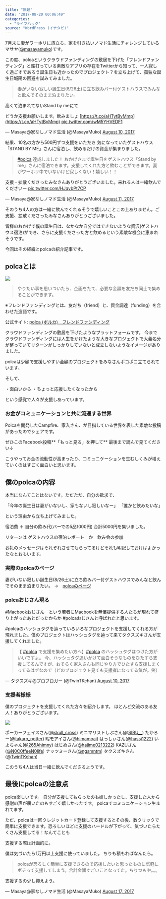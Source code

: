 ```yaml
---
title: "無題"
date: "2017-08-20 00:06:49"
categories:
  - "ライフハック"
source: "WordPress (イナタビ)"
---
```


7月末に妻がワーホリに旅立ち、家を引き払いノマド生活にチャレンジしているマサヤ([@masayamuko](https://twitter.com/MasayaMuko))です。

この度、polcaというクラウドファンディングの敷居を下げた「フレンドファンディング」と銘打っている素敵なアプリの存在をTwitterから知って、一人寂しく過ごすであろう誕生日も近かったのでプロジェクト？を立ち上げて、孤独な誕生日城陽の回避を試みてみました。

> 妻がいない寂しい誕生日(8/26土)に立ち飲みバー付ゲストハウスでみんなと飲んでそのまま泊まりたい。

高くて泊まれてないStand by meにて

どうか支援お願いします。飲みましょ [https://t.co/aHTytBvMmp](https://t.co/aHTytBvMmp) [pic.twitter.com/wM5YHVEDF1](https://t.co/wM5YHVEDF1)

— Masaya@家なしノマド生活 (@MasayaMuko) [August 10, 2017](https://twitter.com/MasayaMuko/status/895529759945273344)

結果、10名の方から500円ずつ支援をいただき
気になっていたゲストハウス「STAND BY ME」さんに宿泊し、飲めるだけの資金が集まりました。

> [#polca](https://twitter.com/hashtag/polca?src=hash) 達成しました！
おかげさまで誕生日をゲストハウス「Stand by me」さんに宿泊できます。支援してくれた方と飲むことができます。妻がワーホリ中でいないけど寂しくない！嬉しい！！

支援・拡散くださったみなさんありがとうございました。来れる人は一緒飲んでくださいー [pic.twitter.com/HJqvbPt7CP](https://t.co/HJqvbPt7CP)

— Masaya@家なしノマド生活 (@MasayaMuko) [August 11, 2017](https://twitter.com/MasayaMuko/status/895876341974802437)

そのうち4人の方は一緒に飲んでくれるそうで嬉しいことこの上ありません。ご支援、拡散くださったみなさんありがとうございました。

皆様のおかげで僕の誕生日は、なかなか自分ではできないような贅沢(ゲストハウス宿泊)ができ、さらに支援くださった方と飲めるという素敵な機会に恵まれそうです。

今回はその経緯とpolcaの紹介記事です。

## polcaとは

![](https://masayamuko.com/wp/wp-content/uploads/2017/08/スクリーンショット-2017-08-19-14.30.09.png)

> やりたい事を思いついたら、企画をたて、必要な金額を友だち同士で集めることができます。

※フレンドファンディングとは、友だち（friend）と、資金調達（funding）を合わせた造語です。

公式サイト: [polca (ポルカ)　フレンドファンディング](https://polca.jp/)

クラウドファンディングの敷居を下げたようなプラットフォームです。
今までクラウドファンディングには人生をかけたような大きなプロジェクトで大義名分が整っていてリターンがしっかりしていないと成立しないようなイメージがありました。

polcaは少額で支援しやすい金額のプロジェクトをみなさんポコポコ立てられています。

そして、

・面白いから
・ちょっと応援したくなったから

という感覚で人々が支援しあっています。

### お金がコミュニケーションと共に流通する世界

Polcaを開発したCampfire、家入さん、が目指している世界を表した素敵な投稿があったのでシェアです。

ぜひこのFacebook投稿**「もっと見る」を押して**
最後まで読んで見てください↓

こうやってお金の流動性が高まったり、コミュニケーションを生むしくみが増えていくのはすごく面白いと思います。

## 僕のpolcaの内容

本当になんてことはないです。ただただ、自分の欲求で、

「今年の誕生日は妻がいないし、家もないし寂しいなー」
「誰かと飲みたいな」

という理由から立ち上げてみました。

宿泊費 ＋ 自分の飲み代(バーでの5品1000円)
合計5000円を集いました。

リターンは
ゲストハウスの宿泊レポート　か　飲み会の参加

お礼のメッセージはそれぞれさせてもらってるけどそれも明記しておけばよかったなとおもいます。

### 実際のpolcaのページ

妻がいない寂しい誕生日(8/26土)に立ち飲みバー付ゲストハウスでみんなと飲んでそのまま泊まりたい。
→　[polcaのページ](https://polca.jp/projects/6VamiaAC2zb) 

### polcaおじさん現る

#Macbookおじさん　という若者にMacbookを無償提供する人たちが現れて盛り上がったあとだったからか #polcaおじさんと呼ばれたと思います。

#polcaのハッシュタグを辿っていろいろなプロジェクトを支援してくれる方が現れました。僕のプロジェクトはハッシュタグを辿って来てタクスズキさんが支援してくれました。

> 【 [#polca](https://twitter.com/hashtag/polca?src=hash) で支援を集めたい方へ】[#polca](https://twitter.com/hashtag/polca?src=hash) のハッシュタグはつけた方がいいですよ。
今、ハッシュタグ追いかけて面白そうなものをひたすら支援してるんですが、おそらく家入さんも同じやり方でひたすら支援しまくってるはずなので（どのプロジェクト見ても支援者になってる気が。笑）

— タクスズキ@プロブロガー (@TwinTKchan) [August 10, 2017](https://twitter.com/TwinTKchan/status/895534997200818177)

### 支援者様様
僕のプロジェクトを支援してくれた方々を紹介します。
ほとんど交流のある友人！ありがとうございます。

![](https://masayamuko.com/wp/wp-content/uploads/2017/08/写真-2017-08-19-6-18-53.png)

ポーカーフェイスさん([@skull_cross](https://twitter.com/skull_cross))
ミニマリストしぶさん([@SIBU__](https://twitter.com/SIBU__))
たかろー([@takaro_potter](https://twitter.com/takaro_potter))
暇モアイさん([@himamoai](https://twitter.com/himamoai))
はっしぃさん([@hassi1222](https://twitter.com/hassi1222))
いよちゃん([@265Ahimny](https://twitter.com/265Ahimny))
はじめさん([@hajime0213222](https://twitter.com/hajime0213222))
KAZUさん ([@N0C0ffeeN0life](https://twitter.com/N0C0ffeeN0life))
ナッツミーさん([@ngsmntm](https://twitter.com/ngsmntm))
タクスズキさん([@TwinTKchan](https://twitter.com/TwinTKchan))

このうち4人は当日一緒に飲んでくださるようです。

## 最後にpolcaの注意点

polca楽しいです。
自分が支援してもらったのも嬉しかったし、支援した人から感謝の声が届いたのもすごく嬉しかったです。
polcaでコミュニケーション生まれてます。

ただ、polcaは一回クレジットカード登録して支援するとその後、数クリックで簡単に支援できます。恐ろしいほどに支援のハードルが下がって、気づいたらたくさん支援してる！なんてことも

支援する際は計画的に。

僕は気づいたら1万円以上支援に使っていました。
ちりも積もればなんたら。

> polcaが恐ろしく簡単に支援できるので応援したいと思ったものに気軽にポチって支援してしまう。合計金額すごいことなってた。ちりつもや。。。

支援するの少し抑えよう。

— Masaya@家なしノマド生活 (@MasayaMuko) [August 17, 2017](https://twitter.com/MasayaMuko/status/897973388664201216)